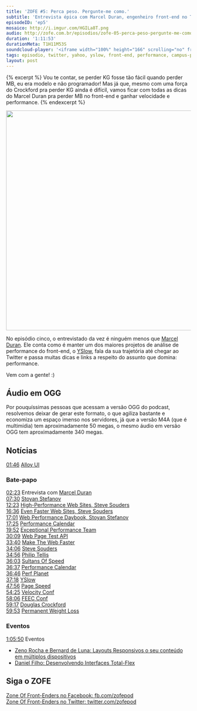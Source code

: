 ```yaml
---
title: 'ZOFE #5: Perca peso. Pergunte-me como.'
subtitle: 'Entrevista épica com Marcel Duran, engenheiro front-end no Twitter'
episodeID: 'ep5'
mosaico: http://i.imgur.com/HGILa8T.png
audio: http://zofe.com.br/episodios/zofe-05-perca-peso-pergunte-me-como
duration: '1:11:53'
durationMeta: T1H11M53S
soundcloud-player: '<iframe width="100%" height="166" scrolling="no" frameborder="no" src="https://w.soundcloud.com/player/?url=https%3A//api.soundcloud.com/tracks/155519072%3Fsecret_token%3Ds-VZCQ1&amp;color=ff5500&amp;auto_play=false&amp;hide_related=true&amp;show_artwork=true&amp;show_comments=false&amp;show_user=false&amp;show_reposts=false"></iframe>'
tags: episodio, twitter, yahoo, yslow, front-end, performance, campus-party
layout: post
---
```


{% excerpt %}
Vou te contar, se perder KG fosse tão fácil quando perder MB, eu era modelo e não programador! Mas já que, mesmo com uma força do Crockford pra perder KG ainda é difícil, vamos ficar com todas as dicas do Marcel Duran pra perder MB no front-end e ganhar velocidade e performance.
{% endexcerpt %}

<img title="Mosaico - Episódio 5 - Perca peso. Pergunte-me como." src="http://i.imgur.com/HGILa8T.png" class="mosaico" alt="" width="600" height="600">

No episódio cinco, o entrevistado da vez é ninguém menos que [Marcel Duran](http://twitter.com/marcelduran). Ele conta como é manter um dos maiores projetos de análise de performance do front-end, o [YSlow](http://yslow.org), fala da sua trajetória até chegar ao Twitter e passa muitas dicas e links a respeito do assunto que domina: performance.

Vem com a gente! :)

## Áudio em OGG

Por pouquíssimas pessoas que acessam a versão OGG do podcast, resolvemos deixar de gerar este formato, o que agiliza bastante e economiza um espaço imenso nos servidores, já que a versão M4A (que é multimídia) tem aproximadamente 50 megas, o mesmo áudio em versão OGG tem aproximadamente 340 megas.

## Notícias

[01:46](#t=0:1:46) [Alloy UI](http://alloyui.com/)<br>

### Bate-papo

[02:23](#t=0:2:23) Entrevista com [Marcel Duran](http://twitter.com/marcelduran)<br>
[07:30](#t=0:7:30) [Stoyan Stefanov](https://twitter.com/stoyanstefanov)<br>
[12:23](#t=0:12:23) [High-Performance Web Sites, Steve Souders](http://www.amazon.com.br/High-Performance-Web-Sites-ebook/dp/B0028N4WHY/ref=sr_1_1?s=digital-text&ie=UTF8&qid=1360379705&sr=1-1)<br>
[16:36](#t=0:16:36) [Even Faster Web Sites, Steve Souders](http://www.amazon.com.br/Even-Faster-Web-Sites-ebook/dp/B0043D2EHW/ref=sr_1_2?s=digital-text&ie=UTF8&qid=1360379941&sr=1-2)<br>
[17:01](#t=0:17:01) [Web Performance Daybook, Stoyan Stefanov](http://www.amazon.com.br/Web-Performance-Daybook-Volume-ebook/dp/B008CQA8BA/ref=sr_1_2?s=digital-text&ie=UTF8&qid=1360380001&sr=1-2)<br>
[17:25](#t=0:17:25) [Performance Calendar](http://calendar.perfplanet.com/)<br>
[19:52](#t=0:19:52) [Exceptional Performance Team](http://developer.yahoo.com/performance/)<br>
[30:09](#t=0:30:09) [Web Page Test API](https://github.com/marcelduran/webpagetest-api)<br>
[33:40](#t=0:33:40) [Make The Web Faster](https://developers.google.com/speed/)<br>
[34:06](#t=0:34:06) [Steve Souders](http://stevesouders.com/)<br>
[34:56](#t=0:34:56) [Philip Tellis](http://bluesmoon.info/)<br>
[36:03](#t=0:36:03) [Sultans Of Speed](http://www.sultansofspeed.com/)<br>
[36:37](#t=0:36:37) [Performance Calendar](http://calendar.perfplanet.com/)<br>
[36:46](#t=0:36:46) [Perf Planet](http://www.perfplanet.com/)<br>
[37:18](#t=0:37:18) [YSlow](http://yslow.org/)<br>
[47:56](#t=0:47:56) [Page Speed](https://developers.google.com/speed/pagespeed/)<br>
[54:25](#t=0:54:25) [Velocity Conf](http://velocityconf.com/)<br>
[58:06](#t=0:58:06) [FEEC Conf](http://www.feecbr.com.br/pt/)<br>
[59:17](#t=0:59:17) [Douglas Crockford](http://www.crockford.com/)<br>
[59:53](#t=0:59:53) [Permanent Weight Loss](http://www.crockford.com/pwl/)<br>

### Eventos

[1:05:50](#t=1:05:50) Eventos<br>

* [Zeno Rocha e Bernard de Luna: Layouts Responsivos o seu conteúdo em múltiplos dispositivos](http://www.youtube.com/watch?v=ty7zj37gaBI)<br>
* [Daniel Filho: Desenvolvendo Interfaces Total-Flex](http://www.youtube.com/watch?v=b9ZrOdTFkNk)<br>


## Siga o ZOFE

[Zone Of Front-Enders no Facebook: fb.com/zofepod](http://fb.com/zofepod/ "ZOFE no Facebook: fb.com/zofepod")<br>
[Zone Of Front-Enders no Twitter: twitter.com/zofepod](http://twitter.com/zofepod/ "ZOFE no Twitter")<br>
